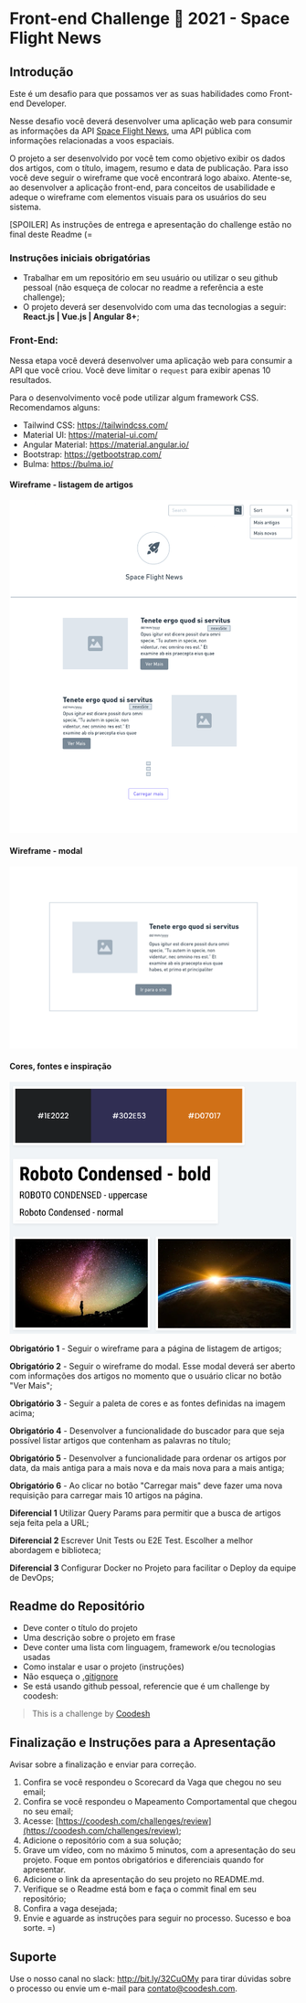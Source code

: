 # Front-end Challenge 🏅 2021 - Space Flight News

## Introdução

Este é um desafio para que possamos ver as suas habilidades como Front-end Developer.

Nesse desafio você deverá desenvolver uma aplicação web para consumir as informações da API [Space Flight News](https://api.spaceflightnewsapi.net/v3/documentation), uma API pública com informações relacionadas a voos espaciais. 

O projeto a ser desenvolvido por você tem como objetivo exibir os dados dos artigos, com o título, imagem, resumo e data de publicação. Para isso você deve seguir o wireframe que você encontrará logo abaixo. Atente-se, ao desenvolver a aplicação front-end, para conceitos de usabilidade e adeque o wireframe com elementos visuais para os usuários do seu sistema.

[SPOILER] As instruções de entrega e apresentação do challenge estão no final deste Readme (=

### Instruções iniciais obrigatórias

- Trabalhar em um repositório em seu usuário ou utilizar o seu github pessoal (não esqueça de colocar no readme a referência a este challenge);
- O projeto deverá ser desenvolvido com uma das tecnologias a seguir: **React.js | Vue.js | Angular 8+**;

### Front-End:

Nessa etapa você deverá desenvolver uma aplicação web para consumir a API que você criou. Você deve limitar o `request` para exibir apenas 10 resultados.

Para o desenvolvimento você pode utilizar algum framework CSS. Recomendamos alguns:
- Tailwind CSS: https://tailwindcss.com/
- Material UI: https://material-ui.com/
- Angular Material: https://material.angular.io/
- Bootstrap: https://getbootstrap.com/
- Bulma: https://bulma.io/

#### Wireframe - listagem de artigos

![Wireframe](./img/wireframe.png) 

#### Wireframe - modal

![Wireframe](./img/wireframe-modal.png) 


#### Cores, fontes e inspiração

![Cores, fontes e inspiração](./img/font-colors.png)

**Obrigatório 1** - Seguir o wireframe para a página de listagem de artigos;

**Obrigatório 2** - Seguir o wireframe do modal. Esse modal deverá ser aberto com informações dos artigos no momento que o usuário clicar no botão "Ver Mais";

**Obrigatório 3** - Seguir a paleta de cores e as fontes definidas na imagem acima;

**Obrigatório 4** - Desenvolver a funcionalidade do buscador para que seja possível listar artigos que contenham as palavras no título;

**Obrigatório 5** - Desenvolver a funcionalidade para ordenar os artigos por data, da mais antiga para a mais nova e da mais nova para a mais antiga;

**Obrigatório 6** - Ao clicar no botão "Carregar mais" deve fazer uma nova requisição para carregar mais 10 artigos na página.

**Diferencial 1** Utilizar Query Params para permitir que a busca de artigos seja feita pela a URL;

**Diferencial 2** Escrever Unit Tests ou E2E Test. Escolher a melhor abordagem e biblioteca;

**Diferencial 3** Configurar Docker no Projeto para facilitar o Deploy da equipe de DevOps;

## Readme do Repositório

- Deve conter o título do projeto
- Uma descrição sobre o projeto em frase
- Deve conter uma lista com linguagem, framework e/ou tecnologias usadas
- Como instalar e usar o projeto (instruções)
- Não esqueça o [.gitignore](https://www.toptal.com/developers/gitignore)
- Se está usando github pessoal, referencie que é um challenge by coodesh:  

>  This is a challenge by [Coodesh](https://coodesh.com/)

## Finalização e Instruções para a Apresentação

Avisar sobre a finalização e enviar para correção.

1. Confira se você respondeu o Scorecard da Vaga que chegou no seu email;
2. Confira se você respondeu o Mapeamento Comportamental que chegou no seu email;
3. Acesse: [https://coodesh.com/challenges/review](https://coodesh.com/challenges/review);
4. Adicione o repositório com a sua solução;
5. Grave um vídeo, com no máximo 5 minutos, com a apresentação do seu projeto. Foque em pontos obrigatórios e diferenciais quando for apresentar.
6. Adicione o link da apresentação do seu projeto no README.md.
7. Verifique se o Readme está bom e faça o commit final em seu repositório;
8. Confira a vaga desejada;
9. Envie e aguarde as instruções para seguir no processo. Sucesso e boa sorte. =)


## Suporte

Use o nosso canal no slack: http://bit.ly/32CuOMy para tirar dúvidas sobre o processo ou envie um e-mail para contato@coodesh.com.


